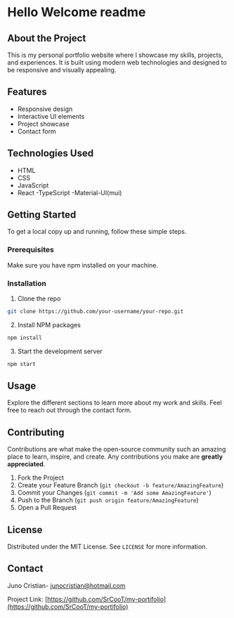 # Hello Welcome readme
## About the Project

This is my personal portfolio website where I showcase my skills, projects, and experiences. It is built using modern web technologies and designed to be responsive and visually appealing.

## Features

- Responsive design
- Interactive UI elements
- Project showcase
- Contact form

## Technologies Used

- HTML
- CSS
- JavaScript
- React
-TypeScript
-Material-UI(mui)

## Getting Started

To get a local copy up and running, follow these simple steps.

### Prerequisites

Make sure you have npm installed on your machine.

### Installation

1. Clone the repo
  ```sh
  git clone https://github.com/your-username/your-repo.git
  ```
2. Install NPM packages
  ```sh
  npm install
  ```
3. Start the development server
  ```sh
  npm start
  ```

## Usage

Explore the different sections to learn more about my work and skills. Feel free to reach out through the contact form.

## Contributing

Contributions are what make the open-source community such an amazing place to learn, inspire, and create. Any contributions you make are **greatly appreciated**.

1. Fork the Project
2. Create your Feature Branch (`git checkout -b feature/AmazingFeature`)
3. Commit your Changes (`git commit -m 'Add some AmazingFeature'`)
4. Push to the Branch (`git push origin feature/AmazingFeature`)
5. Open a Pull Request

## License

Distributed under the MIT License. See `LICENSE` for more information.

## Contact

Juno Cristian- [junocristian@hotmail.com](mailto:junocristian@hotmail.com)

Project Link: [https://github.com/SrCooT/my-portifolio](https://github.com/SrCooT/my-portifolio)